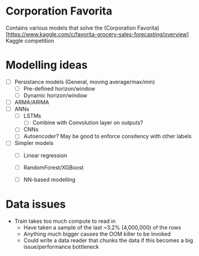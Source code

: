 # Corporation Favorita

Contains various models that solve the (Corporation Favorita)[https://www.kaggle.com/c/favorita-grocery-sales-forecasting/overview] Kaggle competition

# Modelling ideas
* [ ] Persistance models (General, moving average/max/min)
    * [ ] Pre-defined horizon/window
    * [ ] Dynamic horizon/window
* [ ] ARMA/ARIMA
* [ ] ANNs
    * [ ] LSTMs
        * [ ] Combine with Convolution layer on outputs?
    * [ ] CNNs
    * [ ] Autoencoder? May be good to enforce consitency with other labels
* [ ] Simpler models
    * [ ] Linear regression
    * [ ] RandomForest/XGBoost
    * [ ] NN-based modelling


# Data issues
* Train takes too much compute to read in
    * Have taken a sample of the last ~3.2% (4,000,000) of the rows
    * Anything much bigger causes the OOM killer to be invoked
    * Could write a data reader that chunks the data if this becomes a big issue/performance bottleneck
